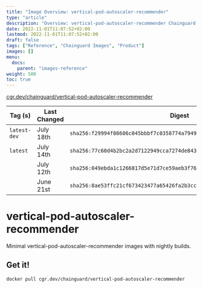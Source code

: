 ```yaml
---
title: "Image Overview: vertical-pod-autoscaler-recommender"
type: "article"
description: "Overview: vertical-pod-autoscaler-recommender Chainguard Image"
date: 2022-11-01T11:07:52+02:00
lastmod: 2022-11-01T11:07:52+02:00
draft: false
tags: ["Reference", "Chainguard Images", "Product"]
images: []
menu:
  docs:
    parent: "images-reference"
weight: 500
toc: true
---
```


[cgr.dev/chainguard/vertical-pod-autoscaler-recommender](https://github.com/chainguard-images/images/tree/main/images/vertical-pod-autoscaler-recommender)

| Tag (s)       | Last Changed | Digest                                                                    |
|---------------|--------------|---------------------------------------------------------------------------|
|  `latest-dev` | July 18th    | `sha256:f29994f08606c045bbbf7c0358774a7949283c446d832f6636bfb18f1143acae` |
|  `latest`     | July 14th    | `sha256:77c60d4b2bc2a2d7122949cca7274de8430e3d8054a4f0746bf96fb008894ad9` |
|               | July 12th    | `sha256:049ebda1c1266817d5e71d7ce59aeb3f766fcee9a7ef9354e60411c983e9d99d` |
|               | June 21st    | `sha256:8ae53ffc21cf673423477a65426fa2b3cc1614dbed0a5a7a476f669e16bb69b7` |

# vertical-pod-autoscaler-recommender

Minimal vertical-pod-autoscaler-recommender images with nightly builds.

## Get it!

```shell
docker pull cgr.dev/chainguard/vertical-pod-autoscaler-recommender
```
